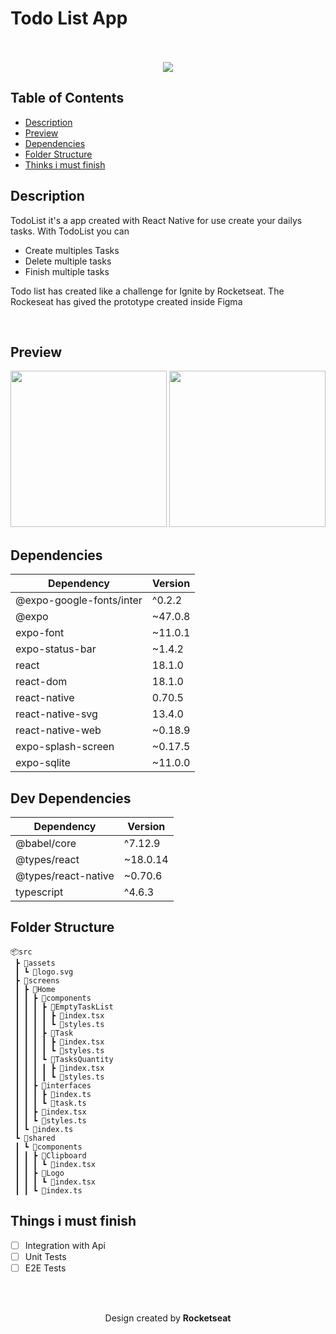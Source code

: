 
# Todo List App

<br />
<br />
<div align="center">
  <image src="https://user-images.githubusercontent.com/26945693/217892917-a3e50043-5734-4d12-ae8d-10ea59576f8b.png" />
</div>


## Table of Contents

- [Description](#description)
- [Preview](#preview)
- [Dependencies](#dependencies)
- [Folder Structure](#folder-structure)
- [Thinks i must finish](#things-i-must-finish)

## Description

TodoList it's a app created with React Native for use create your dailys tasks.
With TodoList you can

- Create multiples Tasks
- Delete multiple tasks
- Finish multiple tasks

Todo list has created like a challenge for Ignite by Rocketseat. The Rockeseat has gived the prototype created inside Figma

<br />

## Preview

<div align="center">
  <image src="https://user-images.githubusercontent.com/26945693/209747778-bd8ed590-930f-4702-b882-3de7e30cdf08.png" width="250" />
  <image src="https://user-images.githubusercontent.com/26945693/209747824-b423ce6c-b0ce-4ccd-9b19-15b5e8e450c5.png" width="250" />
</div>

## Dependencies

| Dependency | Version |
|--|--|
|@expo-google-fonts/inter|^0.2.2|
|@expo|~47.0.8|
|expo-font|~11.0.1|
|expo-status-bar|~1.4.2|
|react|18.1.0|
|react-dom|18.1.0|
|react-native|0.70.5|
|react-native-svg|13.4.0|
|react-native-web|~0.18.9|
|expo-splash-screen|~0.17.5|
|expo-sqlite|~11.0.0|

## Dev Dependencies

| Dependency | Version |
|--|--|
|@babel/core|^7.12.9|
|@types/react|~18.0.14|
|@types/react-native|~0.70.6|
|typescript|^4.6.3|

## Folder Structure

```
📦src  
 ┣ 📂assets  
 ┃ ┗ 📜logo.svg  
 ┣ 📂screens  
 ┃ ┣ 📂Home  
 ┃ ┃ ┣ 📂components  
 ┃ ┃ ┃ ┣ 📂EmptyTaskList  
 ┃ ┃ ┃ ┃ ┣ 📜index.tsx  
 ┃ ┃ ┃ ┃ ┗ 📜styles.ts  
 ┃ ┃ ┃ ┣ 📂Task  
 ┃ ┃ ┃ ┃ ┣ 📜index.tsx  
 ┃ ┃ ┃ ┃ ┗ 📜styles.ts  
 ┃ ┃ ┃ ┗ 📂TasksQuantity  
 ┃ ┃ ┃ ┃ ┣ 📜index.tsx  
 ┃ ┃ ┃ ┃ ┗ 📜styles.ts  
 ┃ ┃ ┣ 📂interfaces  
 ┃ ┃ ┃ ┣ 📜index.ts  
 ┃ ┃ ┃ ┗ 📜task.ts  
 ┃ ┃ ┣ 📜index.tsx  
 ┃ ┃ ┗ 📜styles.ts  
 ┃ ┗ 📜index.ts  
 ┗ 📂shared  
 ┃ ┗ 📂components  
 ┃ ┃ ┣ 📂Clipboard  
 ┃ ┃ ┃ ┗ 📜index.tsx  
 ┃ ┃ ┣ 📂Logo  
 ┃ ┃ ┃ ┗ 📜index.tsx  
 ┃ ┃ ┗ 📜index.ts
```

## Things i must finish

 - [ ] Integration with Api
 - [ ] Unit Tests
 - [ ] E2E Tests

<br />
<br />

<div align="center">
 <p>Design created by <strong>Rocketseat</strong></p>
</div>
